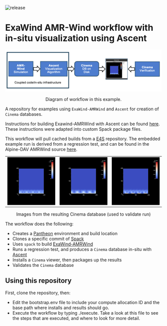 ![release](https://pantheonscience.github.io/states/release.png)

# ExaWind AMR-Wind workflow with in-situ visualization using Ascent

<p align="center">
    <img width="750" src="doc/workflow.png"/>
</p>
<p align="center">Diagram of workflow in this example.</p>

A repository for examples using `ExaWind-AMRWind` and `Ascent` for creation of `Cinema` databases.

Instructions for building Exawind-AMRWind with Ascent can be found [here](https://github.com/Alpine-DAV/ascent/wiki/Building-AMRWind). These instructions were adapted into custom Spack package files.

This workflow will pull cached builds from a [E4S](https://e4s-project.github.io/) repository. The embedded example run is derived from a regression test, and can be found in the Alpine-DAV AMRWind source [here](https://github.com/Alpine-DAV/amr-wind/tree/ascent/test/test_files/abl_godunov).

<p align="center">
<table>
<tr>
<td><img width="200" src="validate/data/pantheon.cdb/0.0/0.0_90.0_pantheon.cdb.png"</td>
<td><img width="200" src="validate/data/pantheon.cdb/2.0/0.0_90.0_pantheon.cdb.png"</td>
<td><img width="200" src="validate/data/pantheon.cdb/5.0/0.0_90.0_pantheon.cdb.png"</td>
</tr>
</table>
</p>
<p align="center">Images from the resulting Cinema database (used to validate run)</p>

The workflow does the following:

- Creates a [Pantheon](http://pantheonscience.org/) environment and build location
- Clones a specific commit of [Spack](https://github.com/spack/spack)
- Uses `spack` to build [ExaWind-AMRWind](https://amr-wind.readthedocs.io/en/latest/)
- Runs a regression test, and produces a `Cinema` database in-situ with [Ascent](https://ascent.readthedocs.io/en/latest/)
- Installs a `Cinema` viewer, then packages up the results
- Validates the `Cinema` database

## Using this repository

First, clone the repository, then:
- Edit the bootstrap.env file to include your compute allocation ID and the base path where installs and results should go.
- Execute the workflow by typing ./execute. Take a look at this file to see the steps that are executed, and where to look for more detail.

